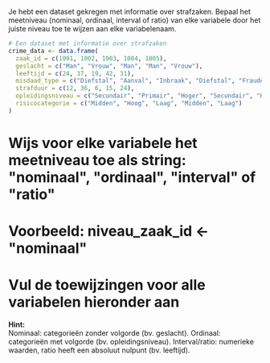 Je hebt een dataset gekregen met informatie over strafzaken. Bepaal het meetniveau (nominaal, ordinaal, interval of ratio) van elke variabele door het juiste niveau toe te wijzen aan elke variabelenaam.

```R
# Een dataset met informatie over strafzaken
crime_data <- data.frame(
  zaak_id = c(1001, 1002, 1003, 1004, 1005),
  geslacht = c("Man", "Vrouw", "Man", "Man", "Vrouw"),
  leeftijd = c(24, 37, 19, 42, 31),
  misdaad_type = c("Diefstal", "Aanval", "Inbraak", "Diefstal", "Fraude"),
  strafduur = c(12, 36, 6, 15, 24),
  opleidingsniveau = c("Secundair", "Primair", "Hoger", "Secundair", "Hoger"),
  risicocategorie = c("Midden", "Hoog", "Laag", "Midden", "Laag")
)
```
# Wijs voor elke variabele het meetniveau toe als string: "nominaal", "ordinaal", "interval" of "ratio"
# Voorbeeld: niveau_zaak_id <- "nominaal"
# Vul de toewijzingen voor alle variabelen hieronder aan

**Hint:**  
Nominaal: categorieën zonder volgorde (bv. geslacht). Ordinaal: categorieën met volgorde (bv. opleidingsniveau). Interval/ratio: numerieke waarden, ratio heeft een absoluut nulpunt (bv. leeftijd).
